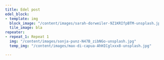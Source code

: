 ```yaml
---
title: Edel post
edel_block:
- template: img
  block_image: "/content/images/sarah-dorweiler-9Z1KRIfpBTM-unsplash.jpg"
  tile_image: bla
repeater:
- repeat_1: Repeat 1
  img: "/content/images/sonja-punz-N47B_zibNGo-unsplash.jpg"
  temp_img: "/content/images/max-di-capua-AhHICglxxx8-unsplash.jpg"

---
```

